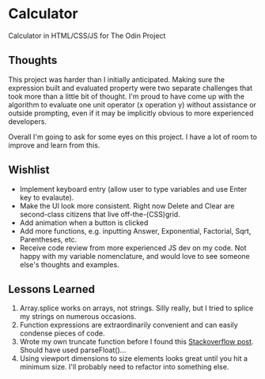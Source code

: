 # Calculator
Calculator in HTML/CSS/JS for The Odin Project

## Thoughts
This project was harder than I initially anticipated. Making sure the expression built and evaluated property were two separate challenges that took more than a little bit of thought. I'm proud to have come up with the algorithm to evaluate one unit operator (x operation y) without assistance or outside prompting, even if it may be implicitly obvious to more experienced developers.

Overall I'm going to ask for some eyes on this project. I have a lot of room to improve and learn from this. 

## Wishlist
- Implement keyboard entry (allow user to type variables and use Enter key to evalaute).
- Make the UI look more consistent. Right now Delete and Clear are second-class citizens that live off-the-(CSS)grid. 
- Add animation when a button is clicked
- Add more functions, e.g. inputting Answer, Exponential, Factorial, Sqrt, Parentheses, etc.
- Receive code review from more experienced JS dev on my code. Not happy with my variable nomenclature, and would love to see someone else's thoughts and examples.

## Lessons Learned
1. Array.splice works on arrays, not strings. Silly really, but I tried to splice my strings on numerous occasions.
2. Function expressions are extraordinarily convenient and can easily condense pieces of code. 
3. Wrote my own truncate function before I found this [Stackoverflow post](https://stackoverflow.com/questions/7312468/javascript-round-to-a-number-of-decimal-places-but-strip-extra-zeros). Should have used parseFloat()...
4. Using viewport dimensions to size elements looks great until you hit a minimum size. I'll probably need to refactor into something else.
